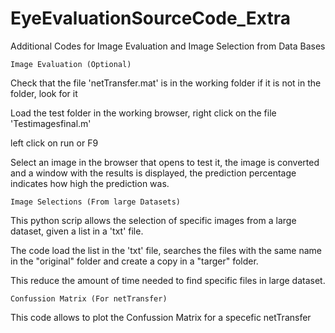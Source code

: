 # EyeEvaluationSourceCode_Extra
Additional Codes for Image Evaluation and Image Selection from Data Bases

    Image Evaluation (Optional)
    
Check that the file 'netTransfer.mat' is in the working folder if it is not in the folder, look for it

Load the test folder in the working browser, right click on the file 'Testimagesfinal.m'

left click on run or F9

Select an image in the browser that opens to test it, the image is converted and a window with the results is displayed, the prediction percentage indicates how high the prediction was.

    Image Selections (From large Datasets)
This python scrip allows the selection of specific images from a large dataset, given a list in a 'txt' file.

The code load the list in the 'txt' file, searches the files with the same name in the "original" folder and create a copy in a "targer" folder.

This reduce the amount of time needed to find specific files in large dataset.

    Confussion Matrix (For netTransfer)
This code allows to plot the Confussion Matrix for a specefic netTransfer
